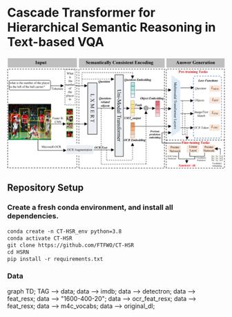 # **Cascade Transformer for Hierarchical Semantic Reasoning in Text-based VQA**

![Example Image](framework.png)

## Repository Setup

### Create a fresh conda environment, and install all dependencies.

```
conda create -n CT-HSR_env python=3.8
conda activate CT-HSR
git clone https://github.com/FTFWO/CT-HSR
cd HSRN
pip install -r requirements.txt
```
### Data

graph TD;
    TAG --> data;
    data --> imdb;
    data --> detectron;
    data --> feat_resx;
    data --> "1600-400-20";
    data --> ocr_feat_resx;
    data --> feat_resx;
    data --> m4c_vocabs;
    data --> original_dl;
